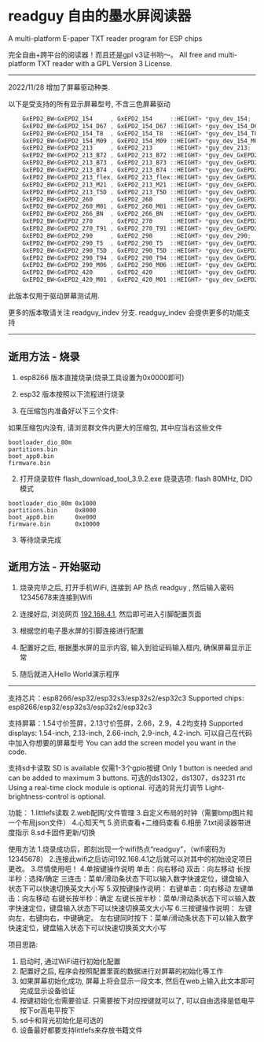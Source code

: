 # readguy 自由的墨水屏阅读器
A multi-platform E-paper TXT reader program for ESP chips

完全自由+跨平台的阅读器！而且还是gpl v3证书哟～。
All free and multi-platform TXT reader with a GPL Version 3 License.

---

2022/11/28 增加了屏幕驱动种类.

以下是受支持的所有显示屏幕型号, 不含三色屏幕驱动

``` C++
    GxEPD2_BW<GxEPD2_154     , GxEPD2_154     ::HEIGHT> *guy_dev_154;
    GxEPD2_BW<GxEPD2_154_D67 , GxEPD2_154_D67 ::HEIGHT> *guy_dev_154_D67;
    GxEPD2_BW<GxEPD2_154_T8  , GxEPD2_154_T8  ::HEIGHT> *guy_dev_154_T8;
    GxEPD2_BW<GxEPD2_154_M09 , GxEPD2_154_M09 ::HEIGHT> *guy_dev_154_M09;
    GxEPD2_BW<GxEPD2_213     , GxEPD2_213     ::HEIGHT> *guy_dev_213;
    GxEPD2_BW<GxEPD2_213_B72 , GxEPD2_213_B72 ::HEIGHT> *guy_dev_GxEPD2_213_B72;
    GxEPD2_BW<GxEPD2_213_B73 , GxEPD2_213_B73 ::HEIGHT> *guy_dev_GxEPD2_213_B73;
    GxEPD2_BW<GxEPD2_213_B74 , GxEPD2_213_B74 ::HEIGHT> *guy_dev_GxEPD2_213_B74;
    GxEPD2_BW<GxEPD2_213_flex, GxEPD2_213_flex::HEIGHT> *guy_dev_GxEPD2_213_flex;
    GxEPD2_BW<GxEPD2_213_M21 , GxEPD2_213_M21 ::HEIGHT> *guy_dev_GxEPD2_213_M21;
    GxEPD2_BW<GxEPD2_213_T5D , GxEPD2_213_T5D ::HEIGHT> *guy_dev_GxEPD2_213_T5D;
    GxEPD2_BW<GxEPD2_260     , GxEPD2_260     ::HEIGHT> *guy_dev_GxEPD2_260;
    GxEPD2_BW<GxEPD2_260_M01 , GxEPD2_260_M01 ::HEIGHT> *guy_dev_GxEPD2_260_M01;
    GxEPD2_BW<GxEPD2_266_BN  , GxEPD2_266_BN  ::HEIGHT> *guy_dev_GxEPD2_266_BN;
    GxEPD2_BW<GxEPD2_270     , GxEPD2_270     ::HEIGHT> *guy_dev_GxEPD2_270;
    GxEPD2_BW<GxEPD2_270_T91 , GxEPD2_270_T91 ::HEIGHT> *guy_dev_GxEPD2_270_T91;
    GxEPD2_BW<GxEPD2_290     , GxEPD2_290     ::HEIGHT> *guy_dev_290;
    GxEPD2_BW<GxEPD2_290_T5  , GxEPD2_290_T5  ::HEIGHT> *guy_dev_GxEPD2_290_T5;
    GxEPD2_BW<GxEPD2_290_T5D , GxEPD2_290_T5D ::HEIGHT> *guy_dev_GxEPD2_290_T5D;
    GxEPD2_BW<GxEPD2_290_T94 , GxEPD2_290_T94 ::HEIGHT> *guy_dev_GxEPD2_290_T94;
    GxEPD2_BW<GxEPD2_290_M06 , GxEPD2_290_M06 ::HEIGHT> *guy_dev_GxEPD2_290_M06;
    GxEPD2_BW<GxEPD2_420     , GxEPD2_420     ::HEIGHT> *guy_dev_GxEPD2_420;
    GxEPD2_BW<GxEPD2_420_M01 , GxEPD2_420_M01 ::HEIGHT> *guy_dev_GxEPD2_420_M01;
```
此版本仅用于驱动屏幕测试用.

更多的版本敬请关注 readguy_indev 分支. readguy_indev 会提供更多的功能支持

---
## 逝用方法 - 烧录

1. esp8266 版本直接烧录(烧录工具设置为0x0000即可)

2. esp32 版本按照以下流程进行烧录

  1. 在压缩包内准备好以下三个文件:

  如果压缩包内没有, 请浏览群文件内更大的压缩包, 其中应当右这些文件
  ```
  bootloader_dio_80m 
  partitions.bin     
  boot_app0.bin      
  firmware.bin       
  ```
  2. 打开烧录软件 flash_download_tool_3.9.2.exe 烧录选项: flash 80MHz, DIO模式

  ```
  bootloader_dio_80m 0x1000
  partitions.bin     0x8000
  boot_app0.bin      0xe000
  firmware.bin       0x10000
  ```
  3. 等待烧录完成

## 逝用方法 - 开始驱动

1. 烧录完毕之后, 打开手机WiFi, 连接到 AP 热点 readguy , 然后输入密码 12345678来连接到Wifi

2. 连接好后, 浏览网页 [192.168.4.1](http://192.168.4.1), 然后即可进入引脚配置页面

3. 根据您的电子墨水屏的引脚连接进行配置

4. 配置好之后, 根据墨水屏的显示内容, 输入到验证码输入框内, 确保屏幕显示正常

5. 随后就进入Hello World演示程序

---

支持芯片：esp8266/esp32/esp32s3/esp32s2/esp32c3
Supported chips: esp8266/esp32/esp32s3/esp32s2/esp32c3

支持屏幕：1.54寸价签屏，2.13寸价签屏，2.66，2.9，4.2均支持
Supported displays: 1.54-inch, 2.13-inch, 2.66-inch, 2.9-inch, 4.2-inch.
可以自己在代码中加入你想要的屏幕型号
You can add the screen model you want in the code.

支持sd卡读取
SD is available
仅需1-3个gpio按键
Only 1 button is needed and can be added to maximum 3 buttons.
可选的ds1302，ds1307，ds3231 rtc
Using a real-time clock module is optional.
可选的背光灯调节
Light-brightness-control is optional.

功能：
1.littlefs读取
2.web配网/文件管理
3.自定义布局的时钟（需要bmp图片和一个布局json文件）
4.心知天气
5.资讯查看+二维码查看
6.相册
7.txt阅读器带进度指示
8.sd卡固件更新/切换

使用方法
1.烧录成功后，即刻出现一个wifi热点“readguy”，（wifi密码为12345678）
2.连接此wifi之后访问192.168.4.1之后就可以对其中的初始设定项目更改。
3.尽情使用吧！
4.单按键操作说明
单击：向右移动
双击：向左移动
长按半秒：选择/确定
三连击：菜单/滑动条状态下可以输入数字快速定位，键盘输入状态下可以快速切换英文大小写
5.双按键操作说明：
右键单击：向右移动
左键单击：向左移动
右键长按半秒：确定
左键长按半秒：菜单/滑动条状态下可以输入数字快速定位，键盘输入状态下可以快速切换英文大小写
6.三按键操作说明：
左键向左，右键向右，中键确定。
左右键同时按下：菜单/滑动条状态下可以输入数字快速定位，键盘输入状态下可以快速切换英文大小写

项目思路:
1. 启动时, 通过WiFi进行初始化配置
2. 配置好之后, 程序会按照配置里面的数据进行对屏幕的初始化等工作
3. 如果屏幕初始化成功, 屏幕上将会显示一段文本, 然后在web上输入此文本即可完成显示设备验证
4. 按键初始化也需要验证. 只需要按下对应按键就可以了, 可以自由选择是低电平按下or高电平按下
5. sd卡和背光初始化是可选的
6. 设备最好都要支持littlefs来存放书籍文件